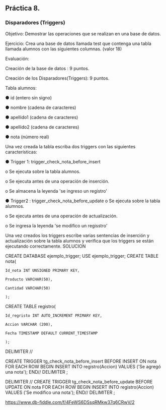 ## Práctica 8.
### Disparadores (Triggers)

Objetivo: Demostrar las operaciones que se realizan en una base de datos.

Ejercicio: Crea una base de datos llamada test que contenga una tabla llamada
alumnos con las siguientes columnas. (valor 18)

Evaluación:

Creación de la base de datos : 9 puntos.

Creación de los Disparadores(Triggers): 9 puntos.

Tabla alumnos:

● id (entero sin signo)

● nombre (cadena de caracteres)

● apellido1 (cadena de caracteres)

● apellido2 (cadena de caracteres)

● nota (número real)

Una vez creada la tabla escriba dos triggers con las siguientes características:

● Trigger 1: trigger_check_nota_before_insert

  o Se ejecuta sobre la tabla alumnos.
  
  o Se ejecuta antes de una operación de inserción.
  
  o Se almacena la leyenda 'se ingreso un registro'

● Trigger2 : trigger_check_nota_before_update
  o Se ejecuta sobre la tabla alumnos.
  
  o Se ejecuta antes de una operación de actualización.
  
  o Se ingresa la leyenda 'se modifico un regisstro'
  
Una vez creados los triggers escribe varias sentencias de inserción y actualización
sobre la tabla alumnos y verifica que los triggers se están ejecutando
correctamente.
SOLUCION


CREATE DATABASE ejemplo_trigger;
USE ejemplo_trigger;
CREATE TABLE nota(

	Id_nota INT UNSIGNED PRIMARY KEY,
	
  	Producto VARCHAR(50),
	
  	Cantidad VARCHAR(50)
	
	);

CREATE TABLE registro(

	Id_regristo INT AUTO_INCREMENT PRIMARY KEY,
	
  	Accion VARCHAR (200),
	
  	Fecha TIMESTAMP DEFAULT CURRENT_TIMESTAMP
	
	);

DELIMITER //

CREATE TRIGGER tg_check_nota_before_insert BEFORE INSERT ON nota
FOR EACH ROW BEGIN
INSERT INTO registro(Accion) VALUES ('Se agregó una nota');
END//
DELIMITER ;

DELIMITER //
CREATE TRIGGER tg_check_nota_before_update BEFORE UPDATE ON nota
FOR EACH ROW BEGIN
INSERT INTO registro(Accion) VALUES ('Se modifico una nota');
END//
DELIMITER ;


https://www.db-fiddle.com/f/4FeWS6DSsqRMkw37q6CRwV/2
